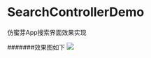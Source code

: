 # SearchControllerDemo
仿蜜芽App搜索界面效果实现

#######效果图如下
![](https://github.com/zfx5130/SearchControllerDemo/blob/master/test.gif)